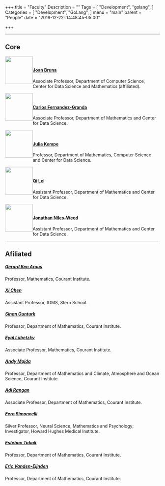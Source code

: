 +++
title = "Faculty"
Description = ""
Tags = [
  "Development",
  "golang",
]
Categories = [
  "Development",
  "GoLang",
]
menu = "main"
parent = "People"
date = "2016-12-22T14:48:45-05:00"

+++

---
## Core

<img style="float: left;" src="../../img/joan.png" height="90" style="border:4px solid white;">
<br/>     

#### [Joan Bruna](http://www.cims.nyu.edu/~bruna/) 
Associate Professor, Department of Computer Science, Center for Data Science and Mathematics (affiliated).     
     
<img style="float: left;" src="../../img/carlos.jpg" height="90" style="border:4px solid white;"> 
<br/>

#### [Carlos Fernandez-Granda](http://www.cims.nyu.edu/~cfgranda/)
Associate Professor, Department of Mathematics and Center for Data Science.    
   
<img style="float: left;" src="../../img/julia.jpg" height="90" style="border:4px solid white;"> 
<br/> 

#### [Julia Kempe](http://www.cims.nyu.edu/~kempe/)
Professor, Department of Mathematics, Computer Science and Center for Data Science.    

<img style="float: left;" src="../../img/qi.jpg" height="90" style="border:4px solid white;"> 
<br/> 

#### [Qi Lei](https://cecilialeiqi.github.io/)
Assistant Professor, Department of Mathematics and Center for Data Science.    
   
<img style="float: left;" src="../../img/jon.jpg" height="90" style="border:4px solid white;"> 
<br/> 

#### [Jonathan Niles-Weed](http://jonathannilesweed.com)
Assistant Professor, Department of Mathematics and Center for Data Science.   

---
## Afiliated 

##### [Gerard Ben Arous](http://www.cims.nyu.edu/~benarous/)
Professor, Mathematics, Courant Institute.

##### [Xi Chen](http://people.stern.nyu.edu/xchen3/)
Assistant Professor, IOMS, Stern School.

##### [Sinan Gunturk](https://www.cims.nyu.edu/~gunturk/)
Professor, Department of Mathematics, Courant Institute.

##### [Eyal Lubetzky](http://cims.nyu.edu/~eyal/)
Associate Professor, Mathematics, Courant Institute.

##### [Andy Majda](http://www.math.nyu.edu/faculty/majda/)
Professor, Department of Mathematics and Climate, Atmosphere and Ocean Science, Courant Institute.

##### [Adi Rangan](http://www.cims.nyu.edu/~rangan/)
Associate Professor, Department of Mathematics, Courant Institute.

##### [Eero Simoncelli](http://www.cns.nyu.edu/~eero/)
Silver Professor, Neural Science, Mathematics and Psychology;  
Investigator, Howard Hughes Medical Institute.  

##### [Esteban Tabak](http://www.math.nyu.edu/faculty/tabak/)
Professor, Department of Mathematics, Courant Institute. 

##### [Eric Vanden-Eijnden](http://www.cims.nyu.edu/~eve2/)
Professor, Department of Mathematics, Courant Institute.



